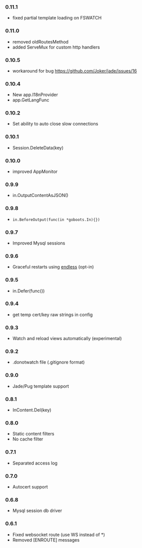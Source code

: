 ### 0.11.1
- fixed partial template loading on FSWATCH

### 0.11.0
- removed oldRoutesMethod
- added ServeMux for custom http handlers

### 0.10.5
- workaround for bug https://github.com/Joker/jade/issues/16

### 0.10.4
- New app.I18nProvider
- app.GetLangFunc

### 0.10.2
- Set ability to auto close slow connections

### 0.10.1
- Session.DeleteData(key)

### 0.10.0
- improved AppMonitor

### 0.9.9
- in.OutputContentAsJSON()

### 0.9.8
- ```in.BeforeOutput(func(in *goboots.In){})```

### 0.9.7
- Improved Mysql sessions

### 0.9.6
- Graceful restarts using [endless](https://github.com/gabstv/endless) (opt-in)

### 0.9.5
- in.Defer(func())

### 0.9.4
- get temp cert/key raw strings in config

### 0.9.3
- Watch and reload views automatically (experimental)

### 0.9.2
- .donotwatch file (.gitignore format)

### 0.9.0
- Jade/Pug template support

### 0.8.1
- InContent.Del(key)

### 0.8.0
- Static content filters
- No cache filter

### 0.7.1
- Separated access log

### 0.7.0
- Autocert support

### 0.6.8
- Mysql session db driver

### 0.6.1
- Fixed websocket route (use WS instead of *)
- Removed [ENROUTE] messages
